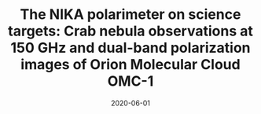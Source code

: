 ---
title: "The NIKA polarimeter on science targets: Crab nebula observations at 150 GHz and dual-band polarization images of Orion Molecular Cloud OMC-1"
collection: "publications"
category: "co_procs"
permalink: /publications/2020EPJWC22800021R
link: https://ui.adsabs.harvard.edu/abs/2020EPJWC.22800021R/abstract
date: 2020-06-01
venue: "mm Universe @ NIKA2 - Observing the mm Universe with the NIKA2 Camera"
citation: "Mayet, F., Adam, R., Ade, P., et al. (2020), mm Universe @ NIKA2 - Observing the mm Universe with the NIKA2 Camera, 228, 00017."
---
